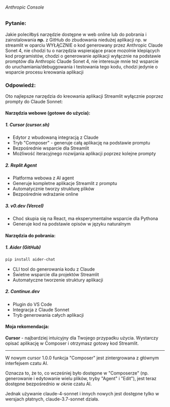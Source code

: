 ###### Anthropic Console
### Pytanie:

Jakie poleciłbyś narzędzie dostępne w web online lub do pobrania i zainstalowania **np.** z GitHub do zbudowania niedużej aplikacji np. w streamlit w oparciu WYŁĄCZNIE o kod generowany przez Anthropic Claude Sonet 4, nie chodzi tu o narzędzia wspierające prace mozolnie klepiących kod programistów, chodzi o generowanie aplikacji wyłącznie na podstawie promptów dla Anthropic Claude Sonet 4, nie interesuje mnie też wsparcie do uruchamiania/debuggowania i testowania tego kodu, chodzi jedynie o wsparcie procesu
kreowania aplikacji

### Odpowiedź:

Oto najlepsze narzędzia do kreowania aplikacji Streamlit wyłącznie poprzez prompty do Claude Sonnet:

#### Narzędzia webowe (gotowe do użycia):
##### 1. Cursor (cursor.sh)
- Edytor z wbudowaną integracją z Claude
- Tryb "Composer" - generuje całą aplikację na podstawie promptu
- Bezpośrednie wsparcie dla Streamlit
- Możliwość iteracyjnego rozwijania aplikacji poprzez kolejne prompty
##### 2. Replit Agent
- Platforma webowa z AI agent
- Generuje kompletne aplikacje Streamlit z promptu
- Automatycznie tworzy strukturę plików
- Bezpośrednie wdrażanie online
##### 3. v0.dev (Vercel)
- Choć skupia się na React, ma eksperymentalne wsparcie dla Pythona
- Generuje kod na podstawie opisów w języku naturalnym

#### Narzędzia do pobrania:
##### 1. Aider (GitHub)
```bash
pip install aider-chat
```
- CLI tool do generowania kodu z Claude
- Świetne wsparcie dla projektów Streamlit
- Automatyczne tworzenie struktury aplikacji
##### 2. Continue.dev
- Plugin do VS Code
- Integracja z Claude Sonnet
- Tryb generowania całych aplikacji

#### Moja rekomendacja:
**Cursor** - najbardziej intuicyjny dla Twojego przypadku użycia. Wystarczy opisać aplikację w Composer i otrzymasz gotowy kod Streamlit.

--------------------

W nowym cursor 1.0.0 funkcja "Composer" jest zintergrowana z głównym interfejsem czatu AI.

Oznacza to, że to, co wcześniej było dostępne w "Composerze" (np. generowanie i edytowanie wielu plików, tryby "Agent" i "Edit"), jest teraz dostępne bezpośrednio w oknie czatu AI.

Jednak używanie claude-4-sonnet i innych nowych jest dostępne tylko w wersjach płatnych, claude-3.7-sonnet działa.
